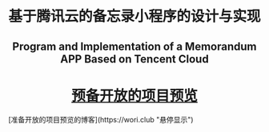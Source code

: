 <h1 align="center">基于腾讯云的备忘录小程序的设计与实现</h1>
<h2 align="center">Program and Implementation of a Memorandum APP Based on Tencent Cloud</h2>
<a href="wori.club"><h1 align="center">预备开放的项目预览</h1></a>
[准备开放的项目预览的博客](https://wori.club "悬停显示") 
